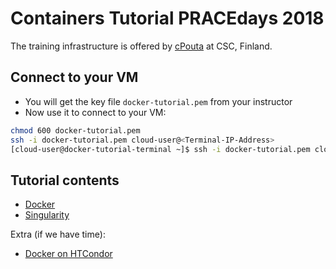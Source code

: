 
# Containers Tutorial PRACEdays 2018

The training infrastructure is offered by [cPouta](https://research.csc.fi/cpouta) at CSC, Finland.

Connect to your VM
--------------------
* You will get the key file ``docker-tutorial.pem`` from your instructor
* Now use it to connect to your VM:
```bash
chmod 600 docker-tutorial.pem 
ssh -i docker-tutorial.pem cloud-user@<Terminal-IP-Address>
[cloud-user@docker-tutorial-terminal ~]$ ssh -i docker-tutorial.pem cloud-user@<your-VM-name>
```
Tutorial contents
------------------
* [Docker](https://github.com/abdulrahmanazab/docker-training-neic/blob/pracedays2018/docker.md)
* [Singularity](https://github.com/abdulrahmanazab/docker-training-neic/blob/pracedays2018/singularity.md)

Extra (if we have time):
* [Docker on HTCondor](https://github.com/abdulrahmanazab/docker-training-neic/blob/pracedays2018/docker-htcondor.md)

